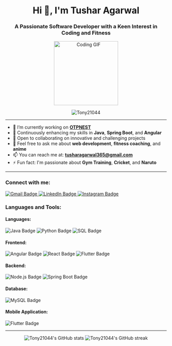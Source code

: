 <h1 align="center">Hi 👋, I'm Tushar Agarwal</h1>
<h3 align="center">A Passionate Software Developer with a Keen Interest in Coding and Fitness</h3>

<p align="center">

  <img src="https://media.giphy.com/media/qgQUggAC3Pfv687qPC/giphy.gif" width="200" alt="Coding GIF">
 
</p>

<p align="center">
  <img src="https://komarev.com/ghpvc/?username=Tony21044&label=Profile%20views&color=129e00&style=plastic" alt="Tony21044" />
</p>

---

- 🔭 I’m currently working on **[OTPNEST ](https://github.com/Tony21044/college-project)**
- 🌱 Continuously enhancing my skills in **Java**, **Spring Boot**, and **Angular**
- 👯 Open to collaborating on innovative and challenging projects
- 💬 Feel free to ask me about **web development**, **fitness coaching**, and **anime**
- 📫 You can reach me at: **tusharagarwal365@gmail.com**
- ⚡ Fun fact: I'm passionate about **Gym Training**, **Cricket**, and **Naruto**

---

### Connect with me:
<p align="left">
  <a href="mailto:tusharagarwal365@gmail.com">
    <img src="https://img.shields.io/badge/Email-D14836?style=for-the-badge&logo=gmail&logoColor=white" alt="Gmail Badge"/>
  </a>
  <a href="https://www.linkedin.com/in/tushar-agarwal-21044">
    <img src="https://img.shields.io/badge/LinkedIn-0077B5?style=for-the-badge&logo=linkedin&logoColor=white" alt="LinkedIn Badge"/>
  </a>
  <a href="https://www.instagram.com/your-instagram-handle">
    <img src="https://img.shields.io/badge/Instagram-E4405F?style=for-the-badge&logo=instagram&logoColor=white" alt="Instagram Badge"/>
  </a>
</p>

### Languages and Tools:
#### Languages:
<p align="left">
  <img src="https://img.shields.io/badge/Java-ED8B00?style=for-the-badge&logo=java&logoColor=white" alt="Java Badge"/>
  <img src="https://img.shields.io/badge/Python-3776AB?style=for-the-badge&logo=python&logoColor=white" alt="Python Badge"/>
  <img src="https://img.shields.io/badge/SQL-4479A1?style=for-the-badge&logo=mysql&logoColor=white" alt="SQL Badge"/>
</p>

#### Frontend:
<p align="left">
  <img src="https://img.shields.io/badge/Angular-DD0031?style=for-the-badge&logo=angular&logoColor=white" alt="Angular Badge"/>
  <img src="https://img.shields.io/badge/React-61DAFB?style=for-the-badge&logo=react&logoColor=white" alt="React Badge"/>
  <img src="https://img.shields.io/badge/Flutter-02569B?style=for-the-badge&logo=flutter&logoColor=white" alt="Flutter Badge"/>
</p>

#### Backend:
<p align="left">
  <img src="https://img.shields.io/badge/Node.js-339933?style=for-the-badge&logo=nodedotjs&logoColor=white" alt="Node.js Badge"/>
  <img src="https://img.shields.io/badge/Spring%20Boot-6DB33F?style=for-the-badge&logo=spring-boot&logoColor=white" alt="Spring Boot Badge"/>
</p>

#### Database:
<p align="left">
  <img src="https://img.shields.io/badge/MySQL-4479A1?style=for-the-badge&logo=mysql&logoColor=white" alt="MySQL Badge"/>
</p>

#### Mobile Application:
<p align="left">
  <img src="https://img.shields.io/badge/Flutter-02569B?style=for-the-badge&logo=flutter&logoColor=white" alt="Flutter Badge"/>
</p>

---

<p align="center">
  <img src="https://github-readme-stats.vercel.app/api?username=Tony21044&show_icons=true&theme=radical" alt="Tony21044's GitHub stats" />
  <img src="https://github-readme-streak-stats.herokuapp.com/?user=Tony21044&theme=radical" alt="Tony21044's GitHub streak" />
</p>
